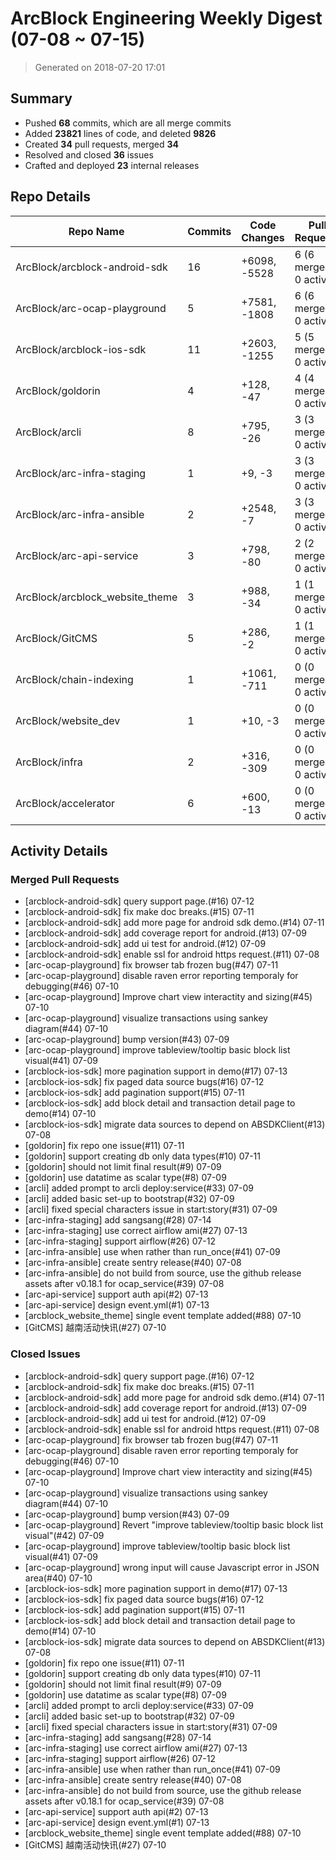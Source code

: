 # ArcBlock Engineering Weekly Digest (07-08 ~ 07-15)

> Generated on 2018-07-20 17:01

## Summary

* Pushed **68** commits, which are all merge commits
* Added **23821** lines of code, and deleted **9826**
* Created **34** pull requests, merged **34**
* Resolved and closed **36** issues
* Crafted and deployed **23** internal releases

## Repo Details

| Repo Name                       | Commits | Code Changes | Pull Requests          | Issues   |
| ------------------------------- | ------- | ------------ | ---------------------- | -------- |
| ArcBlock/arcblock-android-sdk   | 16      | +6098, -5528 | 6 (6 merged, 0 active) | closed 6 |
| ArcBlock/arc-ocap-playground    | 5       | +7581, -1808 | 6 (6 merged, 0 active) | closed 8 |
| ArcBlock/arcblock-ios-sdk       | 11      | +2603, -1255 | 5 (5 merged, 0 active) | closed 5 |
| ArcBlock/goldorin               | 4       | +128, -47    | 4 (4 merged, 0 active) | closed 4 |
| ArcBlock/arcli                  | 8       | +795, -26    | 3 (3 merged, 0 active) | closed 3 |
| ArcBlock/arc-infra-staging      | 1       | +9, -3       | 3 (3 merged, 0 active) | closed 3 |
| ArcBlock/arc-infra-ansible      | 2       | +2548, -7    | 3 (3 merged, 0 active) | closed 3 |
| ArcBlock/arc-api-service        | 3       | +798, -80    | 2 (2 merged, 0 active) | closed 2 |
| ArcBlock/arcblock_website_theme | 3       | +988, -34    | 1 (1 merged, 0 active) | closed 1 |
| ArcBlock/GitCMS                 | 5       | +286, -2     | 1 (1 merged, 0 active) | closed 1 |
| ArcBlock/chain-indexing         | 1       | +1061, -711  | 0 (0 merged, 0 active) | closed 0 |
| ArcBlock/website_dev            | 1       | +10, -3      | 0 (0 merged, 0 active) | closed 0 |
| ArcBlock/infra                  | 2       | +316, -309   | 0 (0 merged, 0 active) | closed 0 |
| ArcBlock/accelerator            | 6       | +600, -13    | 0 (0 merged, 0 active) | closed 0 |

## Activity Details

### Merged Pull Requests

- [arcblock-android-sdk] query support page.(#16) 07-12
- [arcblock-android-sdk] fix make doc breaks.(#15) 07-11
- [arcblock-android-sdk] add more page for android sdk demo.(#14) 07-11
- [arcblock-android-sdk] add coverage report for android.(#13) 07-09
- [arcblock-android-sdk] add ui test for android.(#12) 07-09
- [arcblock-android-sdk] enable ssl for android https request.(#11) 07-08
- [arc-ocap-playground] fix browser tab frozen bug(#47) 07-11
- [arc-ocap-playground] disable raven error reporting temporaly for debugging(#46) 07-10
- [arc-ocap-playground] Improve chart view interactity and sizing(#45) 07-10
- [arc-ocap-playground] visualize transactions using sankey diagram(#44) 07-10
- [arc-ocap-playground] bump version(#43) 07-09
- [arc-ocap-playground] improve tableview/tooltip basic block list visual(#41) 07-09
- [arcblock-ios-sdk] more pagination support in demo(#17) 07-13
- [arcblock-ios-sdk] fix paged data source bugs(#16) 07-12
- [arcblock-ios-sdk] add pagination support(#15) 07-11
- [arcblock-ios-sdk] add block detail and transaction detail page to demo(#14) 07-10
- [arcblock-ios-sdk] migrate data sources to depend on ABSDKClient(#13) 07-08
- [goldorin] fix repo one issue(#11) 07-11
- [goldorin] support creating db only data types(#10) 07-11
- [goldorin] should not limit final result(#9) 07-09
- [goldorin] use datatime as scalar type(#8) 07-09
- [arcli] added prompt to arcli deploy:service(#33) 07-09
- [arcli] added basic set-up to bootstrap(#32) 07-09
- [arcli] fixed special characters issue in start:story(#31) 07-09
- [arc-infra-staging] add sangsang(#28) 07-14
- [arc-infra-staging] use correct airflow ami(#27) 07-13
- [arc-infra-staging] support airflow(#26) 07-12
- [arc-infra-ansible] use when rather than run_once(#41) 07-09
- [arc-infra-ansible] create sentry release(#40) 07-08
- [arc-infra-ansible] do not build from source, use the github release assets after v0.18.1 for ocap_service(#39) 07-08
- [arc-api-service] support auth api(#2) 07-13
- [arc-api-service] design event.yml(#1) 07-13
- [arcblock_website_theme] single event template added(#88) 07-10
- [GitCMS] 越南活动快讯(#27) 07-10





### Closed Issues

- [arcblock-android-sdk] query support page.(#16) 07-12
- [arcblock-android-sdk] fix make doc breaks.(#15) 07-11
- [arcblock-android-sdk] add more page for android sdk demo.(#14) 07-11
- [arcblock-android-sdk] add coverage report for android.(#13) 07-09
- [arcblock-android-sdk] add ui test for android.(#12) 07-09
- [arcblock-android-sdk] enable ssl for android https request.(#11) 07-08
- [arc-ocap-playground] fix browser tab frozen bug(#47) 07-11
- [arc-ocap-playground] disable raven error reporting temporaly for debugging(#46) 07-10
- [arc-ocap-playground] Improve chart view interactity and sizing(#45) 07-10
- [arc-ocap-playground] visualize transactions using sankey diagram(#44) 07-10
- [arc-ocap-playground] bump version(#43) 07-09
- [arc-ocap-playground] Revert "improve tableview/tooltip basic block list visual"(#42) 07-09
- [arc-ocap-playground] improve tableview/tooltip basic block list visual(#41) 07-09
- [arc-ocap-playground] wrong input will cause Javascript error in JSON area(#40) 07-10
- [arcblock-ios-sdk] more pagination support in demo(#17) 07-13
- [arcblock-ios-sdk] fix paged data source bugs(#16) 07-12
- [arcblock-ios-sdk] add pagination support(#15) 07-11
- [arcblock-ios-sdk] add block detail and transaction detail page to demo(#14) 07-10
- [arcblock-ios-sdk] migrate data sources to depend on ABSDKClient(#13) 07-08
- [goldorin] fix repo one issue(#11) 07-11
- [goldorin] support creating db only data types(#10) 07-11
- [goldorin] should not limit final result(#9) 07-09
- [goldorin] use datatime as scalar type(#8) 07-09
- [arcli] added prompt to arcli deploy:service(#33) 07-09
- [arcli] added basic set-up to bootstrap(#32) 07-09
- [arcli] fixed special characters issue in start:story(#31) 07-09
- [arc-infra-staging] add sangsang(#28) 07-14
- [arc-infra-staging] use correct airflow ami(#27) 07-13
- [arc-infra-staging] support airflow(#26) 07-12
- [arc-infra-ansible] use when rather than run_once(#41) 07-09
- [arc-infra-ansible] create sentry release(#40) 07-08
- [arc-infra-ansible] do not build from source, use the github release assets after v0.18.1 for ocap_service(#39) 07-08
- [arc-api-service] support auth api(#2) 07-13
- [arc-api-service] design event.yml(#1) 07-13
- [arcblock_website_theme] single event template added(#88) 07-10
- [GitCMS] 越南活动快讯(#27) 07-10




